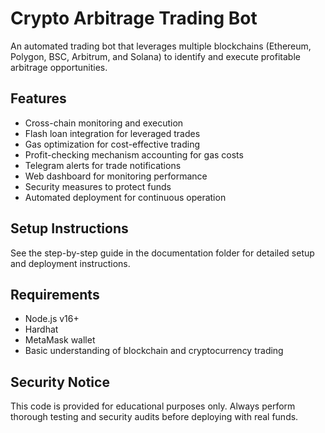 # Crypto Arbitrage Trading Bot

An automated trading bot that leverages multiple blockchains (Ethereum, Polygon, BSC, Arbitrum, and Solana) to identify and execute profitable arbitrage opportunities.

## Features

- Cross-chain monitoring and execution
- Flash loan integration for leveraged trades
- Gas optimization for cost-effective trading
- Profit-checking mechanism accounting for gas costs
- Telegram alerts for trade notifications
- Web dashboard for monitoring performance
- Security measures to protect funds
- Automated deployment for continuous operation

## Setup Instructions

See the step-by-step guide in the documentation folder for detailed setup and deployment instructions.

## Requirements

- Node.js v16+
- Hardhat
- MetaMask wallet
- Basic understanding of blockchain and cryptocurrency trading

## Security Notice

This code is provided for educational purposes only. Always perform thorough testing and security audits before deploying with real funds.
